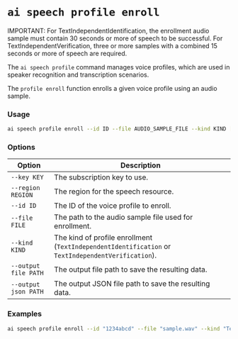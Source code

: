 # `ai speech profile enroll`

IMPORTANT: For TextIndependentIdentification, the enrollment audio sample must contain 30 seconds or more of speech to be successful. For TextIndependentVerification, three or more samples with a combined 15 seconds or more of speech are required.

The `ai speech profile` command manages voice profiles, which are used in speaker recognition and transcription scenarios.

The `profile enroll` function enrolls a given voice profile using an audio sample.

### Usage
``` bash
ai speech profile enroll --id ID --file AUDIO_SAMPLE_FILE --kind KIND [OPTIONS]
```

### Options

| Option                | Description                                                                                      |
|-----------------------|--------------------------------------------------------------------------------------------------|
| `--key KEY`             | The subscription key to use.                                                                     |
| `--region REGION`       | The region for the speech resource.                                                              |
| `--id ID`               | The ID of the voice profile to enroll.                                                           |
| `--file FILE`           | The path to the audio sample file used for enrollment.                                           |
| `--kind KIND`           | The kind of profile enrollment (`TextIndependentIdentification` or `TextIndependentVerification`).|
| `--output file PATH`    | The output file path to save the resulting data.                                                 |
| `--output json PATH`    | The output JSON file path to save the resulting data.                                            |

### Examples

``` bash title="Enroll a voice profile with a specific ID, audio sample file, and kind"
ai speech profile enroll --id "1234abcd" --file "sample.wav" --kind "TextIndependentIdentification"
```
